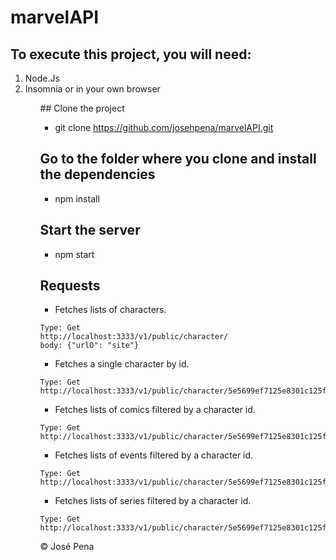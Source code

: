 # marvelAPI
## To execute this project, you will need:
<ol>
  <li>Node.Js</li>
  <li>Insomnia or in your own browser</li>
<ol>
## Clone the project
  
- git clone https://github.com/josehpena/marvelAPI.git
  
## Go to the folder where you clone and install the dependencies

- npm install

## Start the server

- npm start

## Requests

- Fetches lists of characters.

```
Type: Get
http://localhost:3333/v1/public/character/
body: {"urlO": "site"}
```

- Fetches a single character by id.

```
Type: Get
http://localhost:3333/v1/public/character/5e5699ef7125e8301c125f99
```

- Fetches lists of comics filtered by a character id.

```
Type: Get
http://localhost:3333/v1/public/character/5e5699ef7125e8301c125f99/comics
```
- Fetches lists of events filtered by a character id.

```
Type: Get
http://localhost:3333/v1/public/character/5e5699ef7125e8301c125f99/events
```

- Fetches lists of series filtered by a character id.

```
Type: Get
http://localhost:3333/v1/public/character/5e5699ef7125e8301c125f99/series
```

© José Pena
